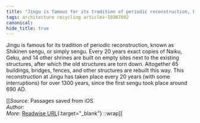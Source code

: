 ```yaml
---
title: "Jingu is famous for its tradition of periodic reconstruction, known ..."
tags: architecture recycling articles-10367892
canonical: 
hide_title: true
---
```


Jingu is famous for its tradition of periodic reconstruction, known as Shikinen sengu, or simply sengu. Every 20 years exact copies of Naiku, Geku, and 14 other shrines are built on empty sites next to the existing structures, after which the old structures are torn down. Altogether 65 buildings, bridges, fences, and other structures are rebuilt this way. This reconstruction at Jingu has taken place every 20 years (with some interruptions) for over 1300 years, since the first sengu took place around 690 AD.


[[_Source_: Passages saved from iOS<br>
_Author_: <br>
_More_: [Readwise URL](https://readwise.io/open/211854487){:target="_blank"}
::wrap]]